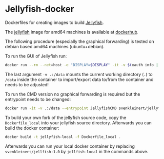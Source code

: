 # Jellyfish-docker

Dockerfiles for creating images to build [Jellyfish](https://github.com/FabianLangkabel/Jellyfish).

The [jellyfish](https://hub.docker.com/repository/docker/svenkleinert/jellyfish) image for amd64 machines is available at [dockerhub](https://hub.docker.com/).

The following procedure (especially the graphical forwarding) is tested on debian based amd64 machines (ubuntu+debian).

To run the GUI of Jellyfish run:

```bash
docker run --rm --net=host -e "DISPLAY=$DISPLAY" -it -v $(xauth info | grep "Authority file" | awk '{ print $3 }'):/root/.Xauthority:ro  -v .:/data svenkleinert/jellyfish:1.0
```

The last argument `-v .:/data` mounts the current working directory (`.`) to `/data` inside the container to import/export data to/from the container and needs to be adjusted!

To run the CMD version no graphical forwarding is required but the entrypoint needs to be changed:

```bash
docker run -it -v .:/data --entrypoint JellyfishCMD svenkleinert/jellyfish:1.0
```

To build your own fork of the jellyfish source code, copy the `Dockerfile_local` into your jellyfish source directory.
Afterwards you can build the docker container:

```bash
docker build -t jellyfish-local -f Dockerfile_local .
```

Afterwards you can run your local docker container by replacing `svenkleinert/jellfish:1.0` by `jellfish-local` in the commands above.
